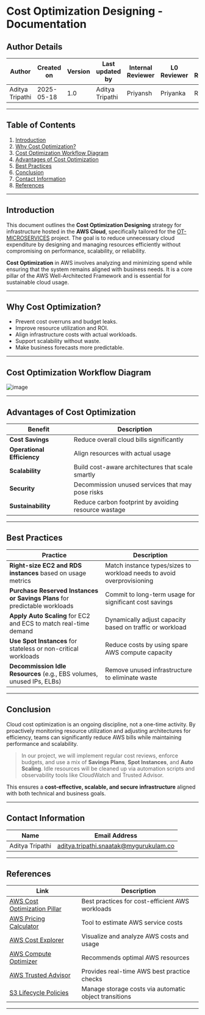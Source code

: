 # Cost Optimization Designing - Documentation

## Author Details

| **Author**      | **Created on** | **Version** | **Last updated by** | **Internal Reviewer** | **L0 Reviewer** | **L1 Reviewer** | **L2 Reviewer** |
| --------------- | -------------- | ----------- | ------------------- | --------------------- | --------------- | --------------- | --------------- |
| Aditya Tripathi | 2025-05-18     | 1.0         | Aditya Tripathi     | Priyansh              | Priyanka        | Rishabh         | Piyush          |

---

## Table of Contents

1. [Introduction](#introduction)
2. [Why Cost Optimization?](#why-cost-optimization)
3. [Cost Optimization Workflow Diagram](#cost-optimization-workflow-diagram)
4. [Advantages of Cost Optimization](#advantages-of-cost-optimization)
5. [Best Practices](#best-practices)
6. [Conclusion](#conclusion)
7. [Contact Information](#contact-information)
8. [References](#references)

---

## Introduction

This document outlines the **Cost Optimization Designing** strategy for infrastructure hosted in the **AWS Cloud**, specifically tailored for the [OT-MICROSERVICES](https://github.com/OT-MICROSERVICES/) project. The goal is to reduce unnecessary cloud expenditure by designing and managing resources efficiently without compromising on performance, scalability, or reliability.

**Cost Optimization** in AWS involves analyzing and minimizing spend while ensuring that the system remains aligned with business needs. It is a core pillar of the AWS Well-Architected Framework and is essential for sustainable cloud usage.

---

## Why Cost Optimization?

* Prevent cost overruns and budget leaks.
* Improve resource utilization and ROI.
* Align infrastructure costs with actual workloads.
* Support scalability without waste.
* Make business forecasts more predictable.

---

## Cost Optimization Workflow Diagram

![image](https://github.com/user-attachments/assets/69d68503-a749-4891-8faf-edf620f3f7e7)


---

## Advantages of Cost Optimization

| **Benefit**                | **Description**                                      |
| -------------------------- | ---------------------------------------------------- |
| **Cost Savings**           | Reduce overall cloud bills significantly             |
| **Operational Efficiency** | Align resources with actual usage                    |
| **Scalability**            | Build cost-aware architectures that scale smartly    |
| **Security**               | Decommission unused services that may pose risks     |
| **Sustainability**         | Reduce carbon footprint by avoiding resource wastage |


---

## Best Practices

| **Practice**                                                               | **Description**                                                        |
| -------------------------------------------------------------------------- | ---------------------------------------------------------------------- |
| **Right-size EC2 and RDS instances** based on usage metrics                | Match instance types/sizes to workload needs to avoid overprovisioning |
| **Purchase Reserved Instances or Savings Plans** for predictable workloads | Commit to long-term usage for significant cost savings                 |
| **Apply Auto Scaling** for EC2 and ECS to match real-time demand           | Dynamically adjust capacity based on traffic or workload               |
| **Use Spot Instances** for stateless or non-critical workloads             | Reduce costs by using spare AWS compute capacity                       |
| **Decommission Idle Resources** (e.g., EBS volumes, unused IPs, ELBs)      | Remove unused infrastructure to eliminate waste                        |


---

## Conclusion

Cloud cost optimization is an ongoing discipline, not a one-time activity. By proactively monitoring resource utilization and adjusting architectures for efficiency, teams can significantly reduce AWS bills while maintaining performance and scalability.

> In our project, we will implement regular cost reviews, enforce budgets, and use a mix of **Savings Plans**, **Spot Instances**, and **Auto Scaling**. Idle resources will be cleaned up via automation scripts and observability tools like CloudWatch and Trusted Advisor.

This ensures a **cost-effective, scalable, and secure infrastructure** aligned with both technical and business goals.

---

## Contact Information

| Name            | Email Address                                                                           |
| --------------- | --------------------------------------------------------------------------------------- |
| Aditya Tripathi | [aditya.tripathi.snaatak@mygurukulam.co](mailto:aditya.tripathi.snaatak@mygurukulam.co) |

---

## References

| **Link**                                                                                                     | **Description**                                       |
| ------------------------------------------------------------------------------------------------------------ | ----------------------------------------------------- |
| [AWS Cost Optimization Pillar](https://docs.aws.amazon.com/wellarchitected/latest/cost-optimization-pillar/) | Best practices for cost-efficient AWS workloads       |
| [AWS Pricing Calculator](https://calculator.aws.amazon.com/)                                                 | Tool to estimate AWS service costs                    |
| [AWS Cost Explorer](https://docs.aws.amazon.com/cost-management/latest/userguide/cost-explorer.html)         | Visualize and analyze AWS costs and usage             |
| [AWS Compute Optimizer](https://docs.aws.amazon.com/compute-optimizer/)                                      | Recommends optimal AWS resources                      |
| [AWS Trusted Advisor](https://aws.amazon.com/premiumsupport/technology/trusted-advisor/)                     | Provides real-time AWS best practice checks           |
| [S3 Lifecycle Policies](https://docs.aws.amazon.com/AmazonS3/latest/userguide/object-lifecycle-mgmt.html)    | Manage storage costs via automatic object transitions |


---


